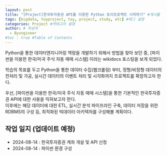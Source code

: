 ```yaml
---
layout: post
title: "[Project]한국투자증권 API를 이용한 Python 토이프로젝트 시작하기" #게시물 이름
tags: [bigdata, toyproject, toy, project, study, etc] #태그 설정
categories: Project #카테고리 설정
author: # 작성자
  - Byungineer
#toc : true #Table of Contents
---
```


Python을 통한 데이터엔지니어링 역랑을 개발하기 위해서 방법을 찾아 보던 중, [파이썬을 이용한 한국/미국 주식 자동 매매 시스템] 이라는 wikidocs 포스팅을 보게 되었다.

학습의 목표를 두고 Python을 통한 데이터 수집(웹크롤링) 부터, 정형/비정형 데이터의 전처리 및 가공, 실시간 데이터의 이벤트 처리 및 시각화까지 프로젝트를 확장하고자 한다.

우선, [파이썬을 이용한 한국/미국 주식 자동 매매 시스템]을 통한 기본적인 한국투자증권 API에 대한 사용을 익혀보고자 한다.   
이후에는 해당 데이터에 대한 ETL, 실시간 분석 파이프라인 구축, 데이터 저장을 위한 RDBMS의 구성 등, 최적화된 빅데이터 아키텍처를 구성해볼 계획이다.



## 작업 일지 (업데이트 예정)
- 2024-08-14 : 한국투자증권 계좌 개설 및 API 신청
- 2024-08-14 : 파이썬 환경 구성